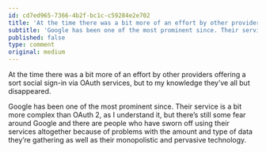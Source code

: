 ```yaml
---
id: cd7ed965-7366-4b2f-bc1c-c59284e2e702
title: 'At the time there was a bit more of an effort by other providers offering a sort social sign-in via…'
subtitle: 'Google has been one of the most prominent since. Their service is a bit more complex than OAuth 2, as I understand it, but there’s still…'
published: false
type: comment
original: medium
---
```




At the time there was a bit more of an effort by other providers offering a sort social sign-in via OAuth services, but to my knowledge they’ve all but disappeared.

Google has been one of the most prominent since. Their service is a bit more complex than OAuth 2, as I understand it, but there’s still some fear around Google and there are people who have sworn off using their services altogether because of problems with the amount and type of data they’re gathering as well as their monopolistic and pervasive technology.

